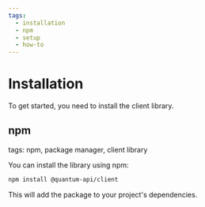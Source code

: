 ```yaml
---
tags:
  - installation
  - npm
  - setup
  - how-to
---
```

# Installation

To get started, you need to install the client library.

## npm
tags: npm, package manager, client library

You can install the library using npm:

```bash
npm install @quantum-api/client
```

This will add the package to your project's dependencies.
